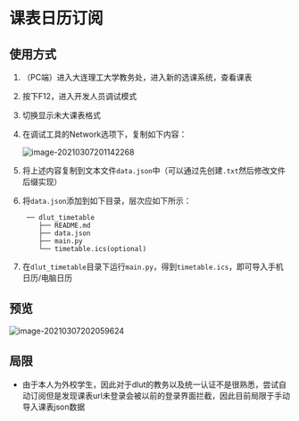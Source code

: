 # 课表日历订阅

## 使用方式

1. （PC端）进入大连理工大学教务处，进入新的选课系统，查看课表

2. 按下F12，进入开发人员调试模式

3. 切换显示未大课表格式

4. 在调试工具的Network选项下，复制如下内容：

   ![image-20210307201142268](https://frozenwhale.oss-cn-beijing.aliyuncs.com/img/image-20210307201142268.png)

5. 将上述内容复制到文本文件`data.json`中（可以通过先创建`.txt`然后修改文件后缀实现）

6. 将`data.json`添加到如下目录，层次应如下所示：

   ```
    ── dlut_timetable
       ├── README.md
       ├── data.json
       ├── main.py
       └── timetable.ics(optional)
   ```

7. 在`dlut_timetable`目录下运行`main.py`，得到`timetable.ics`，即可导入手机日历/电脑日历

## 预览

![image-20210307202059624](https://frozenwhale.oss-cn-beijing.aliyuncs.com/img/image-20210307202059624.png)

## 局限

- 由于本人为外校学生，因此对于dlut的教务以及统一认证不是很熟悉，尝试自动订阅但是发现课表url未登录会被以前的登录界面拦截，因此目前局限于手动导入课表json数据

  